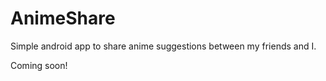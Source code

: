 AnimeShare
==========

Simple android app to share anime suggestions between my friends and I.

Coming soon!
